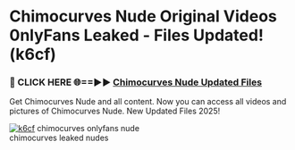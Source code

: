 # Chimocurves Nude Original Videos 0nlyFans Leaked - Files Updated! (k6cf)

<h3>🔴 CLICK HERE 🌐==►► <a href="https://tinyurl.com/5h6xmrr3" rel="nofollow">Chimocurves Nude Updated Files</a></h3>

Get Chimocurves Nude and all content. Now you can access all videos and pictures of Chimocurves Nude. New Updated Files 2025!

[![k6cf](https://i.imgur.com/KVD873Z.gif)](https://tinyurl.com/5h6xmrr3)
chimocurves onlyfans nude<br>
chimocurves leaked nudes